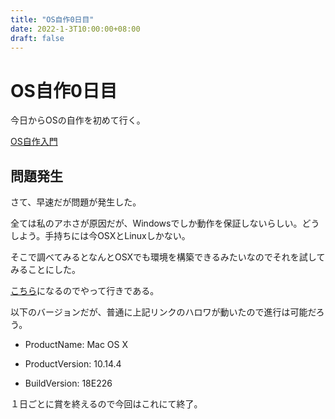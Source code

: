 ```yaml
---
title: "OS自作0日目"
date: 2022-1-3T10:00:00+08:00
draft: false
---
```

# OS自作0日目



今日からOSの自作を初めて行く。



[OS自作入門](https://www.amazon.co.jp/gp/product/B00IR1HYI0?ref=dbs_p2d_P_R_popup_yes_alc_T1)





## 問題発生



さて、早速だが問題が発生した。



全ては私のアホさが原因だが、Windowsでしか動作を保証しないらしい。どうしよう。手持ちには今OSXとLinuxしかない。



そこで調べてみるとなんとOSXでも環境を構築できるみたいなのでそれを試してみることにした。



[こちら](https://qiita.com/tatsumack/items/491e47c1a7f0d48fc762)になるのでやって行きである。



以下のバージョンだが、普通に上記リンクのハロワが動いたので進行は可能だろう。



- ProductName:	Mac OS X



- ProductVersion:	10.14.4



- BuildVersion:	18E226



１日ごとに賞を終えるので今回はこれにて終了。
